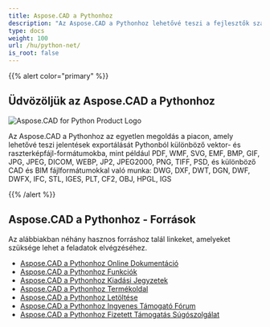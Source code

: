 ```yaml
---
title: Aspose.CAD a Pythonhoz
description: "Az Aspose.CAD a Pythonhoz lehetővé teszi a fejlesztők számára, hogy megnyissák, olvassák és feldolgozzák az AutoCAD DWG, DXF, DWT és egyéb CAD és BIM fájlformátumokat, például: DGN, DWF, DWFX, IFC, STL, IGES, PLT, CF2, OBJ, HPGL, IGS."
type: docs
weight: 100
url: /hu/python-net/
is_root: false
---
```


{{% alert color="primary" %}}

## **Üdvözöljük az Aspose.CAD a Pythonhoz** 

![Aspose.CAD for Python Product Logo](/cad/_assets/home_4.png)

Az Aspose.CAD a Pythonhoz az egyetlen megoldás a piacon, amely lehetővé teszi jelentések exportálását Pythonból különböző vektor- és raszterképfájl-formátumokba, mint például PDF, WMF, SVG, EMF, BMP, GIF, JPG, JPEG, DICOM, WEBP, JP2, JPEG2000, PNG, TIFF, PSD, és különböző CAD és BIM fájlformátumokkal való munka: DWG, DXF, DWT, DGN, DWF, DWFX, IFC, STL, IGES, PLT, CF2, OBJ, HPGL, IGS

{{% /alert %}}

## **Aspose.CAD a Pythonhoz - Források**

Az alábbiakban néhány hasznos forráshoz talál linkeket, amelyeket szüksége lehet a feladatok elvégzéséhez.

- [Aspose.CAD a Pythonhoz Online Dokumentáció](/cad/python-net/)
- [Aspose.CAD a Pythonhoz Funkciók](/cad/python-net/features-overview/)
- [Aspose.CAD a Pythonhoz Kiadási Jegyzetek](https://releases.aspose.com/cad/python-net/release-notes/)
- [Aspose.CAD a Pythonhoz Termékoldal](https://products.aspose.com/cad/python-net/)
- [Aspose.CAD a Pythonhoz Letöltése](https://downloads.aspose.com/cad/python-net)
- [Aspose.CAD a Pythonhoz Ingyenes Támogató Fórum](https://forum.aspose.com/c/cad/19)
- [Aspose.CAD a Pythonhoz Fizetett Támogatás Súgószolgálat](https://helpdesk.aspose.com/)
